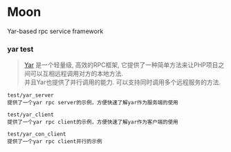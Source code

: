 # Moon
Yar-based rpc service framework


### yar test

> [Yar](https://www.php.net/manual/zh/book.yar.php) 是一个轻量级, 高效的RPC框架, 它提供了一种简单方法来让PHP项目之间可以互相远程调用对方的本地方法.   
并且Yar也提供了并行调用的能力. 可以支持同时调用多个远程服务的方法.

```$xslt
test/yar_server 
提供了一个yar rpc server的示例，方便快速了解yar作为服务端的使用

test/yar_client
提供了一个yar rpc client的示例，方便快速了解yar作为客户端的使用

test/yar_con_client
提供了一个yar rpc client并行的示例
```